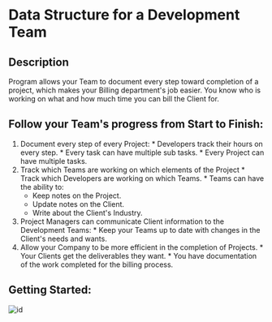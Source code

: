 # Data Structure for a Development Team

## Description

Program allows your Team to document every step toward completion of a project, which makes your Billing department's job easier. You know who is working on what and how much time you can bill the Client for.

## Follow your Team's progress from Start to Finish:
  1. Document every step of every Project:
    * Developers track their hours on every step.
    * Every task can have multiple sub tasks.
    * Every Project can have multiple tasks.
  2. Track which Teams are working on which elements of the Project
    * Track which Developers are working on which Teams.
    * Teams can have the ability to:
        * Keep notes on the Project.
        * Update notes on the Client.
        * Write about the Client's Industry.
  3. Project Managers can communicate Client information to the Development Teams:
    * Keep your Teams up to date with changes in the Client's needs and wants.
  4. Allow your Company to be more efficient in the completion of Projects.
    * Your Clients get the deliverables they want.
    * You have documentation of the work completed for the billing process.

## Getting Started:

![id](http://i.imgur.com/wi7Lf2Y.png)
